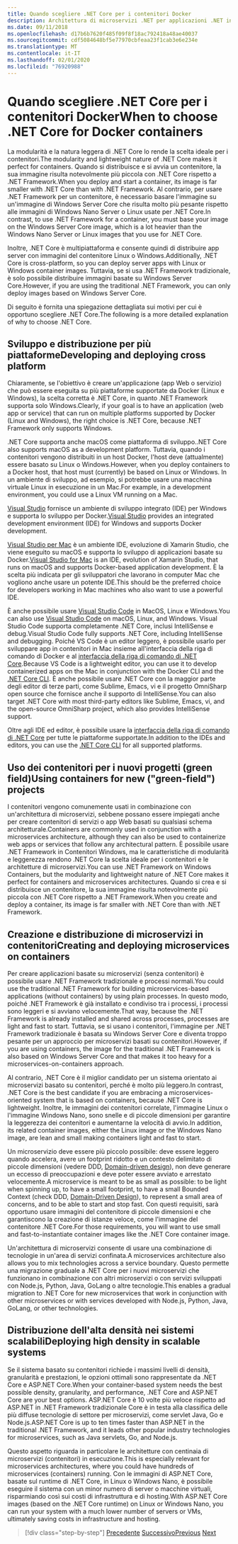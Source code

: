 ```yaml
---
title: Quando scegliere .NET Core per i contenitori Docker
description: Architettura di microservizi .NET per applicazioni .NET in contenitori | Quando scegliere .NET Core per i contenitori Docker
ms.date: 09/11/2018
ms.openlocfilehash: d17b6b7620f485f09f8f18ac792418a48ae40037
ms.sourcegitcommit: cdf5084648bf5e77970cbfeaa23f1cab3e6e234e
ms.translationtype: MT
ms.contentlocale: it-IT
ms.lasthandoff: 02/01/2020
ms.locfileid: "76920988"
---
```

# <a name="when-to-choose-net-core-for-docker-containers"></a><span data-ttu-id="1fb93-103">Quando scegliere .NET Core per i contenitori Docker</span><span class="sxs-lookup"><span data-stu-id="1fb93-103">When to choose .NET Core for Docker containers</span></span>

<span data-ttu-id="1fb93-104">La modularità e la natura leggera di .NET Core lo rende la scelta ideale per i contenitori.</span><span class="sxs-lookup"><span data-stu-id="1fb93-104">The modularity and lightweight nature of .NET Core makes it perfect for containers.</span></span> <span data-ttu-id="1fb93-105">Quando si distribuisce e si avvia un contenitore, la sua immagine risulta notevolmente più piccola con .NET Core rispetto a .NET Framework.</span><span class="sxs-lookup"><span data-stu-id="1fb93-105">When you deploy and start a container, its image is far smaller with .NET Core than with .NET Framework.</span></span> <span data-ttu-id="1fb93-106">Al contrario, per usare .NET Framework per un contenitore, è necessario basare l'immagine su un'immagine di Windows Server Core che risulta molto più pesante rispetto alle immagini di Windows Nano Server o Linux usate per .NET Core.</span><span class="sxs-lookup"><span data-stu-id="1fb93-106">In contrast, to use .NET Framework for a container, you must base your image on the Windows Server Core image, which is a lot heavier than the Windows Nano Server or Linux images that you use for .NET Core.</span></span>

<span data-ttu-id="1fb93-107">Inoltre, .NET Core è multipiattaforma e consente quindi di distribuire app server con immagini del contenitore Linux o Windows.</span><span class="sxs-lookup"><span data-stu-id="1fb93-107">Additionally, .NET Core is cross-platform, so you can deploy server apps with Linux or Windows container images.</span></span> <span data-ttu-id="1fb93-108">Tuttavia, se si usa .NET Framework tradizionale, è solo possibile distribuire immagini basate su Windows Server Core.</span><span class="sxs-lookup"><span data-stu-id="1fb93-108">However, if you are using the traditional .NET Framework, you can only deploy images based on Windows Server Core.</span></span>

<span data-ttu-id="1fb93-109">Di seguito è fornita una spiegazione dettagliata sui motivi per cui è opportuno scegliere .NET Core.</span><span class="sxs-lookup"><span data-stu-id="1fb93-109">The following is a more detailed explanation of why to choose .NET Core.</span></span>

## <a name="developing-and-deploying-cross-platform"></a><span data-ttu-id="1fb93-110">Sviluppo e distribuzione per più piattaforme</span><span class="sxs-lookup"><span data-stu-id="1fb93-110">Developing and deploying cross platform</span></span>

<span data-ttu-id="1fb93-111">Chiaramente, se l'obiettivo è creare un'applicazione (app Web o servizio) che può essere eseguita su più piattaforme supportate da Docker (Linux e Windows), la scelta corretta è .NET Core, in quanto .NET Framework supporta solo Windows.</span><span class="sxs-lookup"><span data-stu-id="1fb93-111">Clearly, if your goal is to have an application (web app or service) that can run on multiple platforms supported by Docker (Linux and Windows), the right choice is .NET Core, because .NET Framework only supports Windows.</span></span>

<span data-ttu-id="1fb93-112">.NET Core supporta anche macOS come piattaforma di sviluppo.</span><span class="sxs-lookup"><span data-stu-id="1fb93-112">.NET Core also supports macOS as a development platform.</span></span> <span data-ttu-id="1fb93-113">Tuttavia, quando i contenitori vengono distribuiti in un host Docker, l'host deve (attualmente) essere basato su Linux o Windows.</span><span class="sxs-lookup"><span data-stu-id="1fb93-113">However, when you deploy containers to a Docker host, that host must (currently) be based on Linux or Windows.</span></span> <span data-ttu-id="1fb93-114">In un ambiente di sviluppo, ad esempio, si potrebbe usare una macchina virtuale Linux in esecuzione in un Mac.</span><span class="sxs-lookup"><span data-stu-id="1fb93-114">For example, in a development environment, you could use a Linux VM running on a Mac.</span></span>

<span data-ttu-id="1fb93-115">[Visual Studio](https://www.visualstudio.com/vs/) fornisce un ambiente di sviluppo integrato (IDE) per Windows e supporta lo sviluppo per Docker.</span><span class="sxs-lookup"><span data-stu-id="1fb93-115">[Visual Studio](https://www.visualstudio.com/vs/) provides an integrated development environment (IDE) for Windows and supports Docker development.</span></span>

<span data-ttu-id="1fb93-116">[Visual Studio per Mac](https://www.visualstudio.com/vs/visual-studio-mac/) è un ambiente IDE, evoluzione di Xamarin Studio, che viene eseguito su macOS e supporta lo sviluppo di applicazioni basate su Docker.</span><span class="sxs-lookup"><span data-stu-id="1fb93-116">[Visual Studio for Mac](https://www.visualstudio.com/vs/visual-studio-mac/) is an IDE, evolution of Xamarin Studio, that runs on macOS and supports Docker-based application development.</span></span> <span data-ttu-id="1fb93-117">È la scelta più indicata per gli sviluppatori che lavorano in computer Mac che vogliono anche usare un potente IDE.</span><span class="sxs-lookup"><span data-stu-id="1fb93-117">This should be the preferred choice for developers working in Mac machines who also want to use a powerful IDE.</span></span>

<span data-ttu-id="1fb93-118">È anche possibile usare [Visual Studio Code](https://code.visualstudio.com/) in MacOS, Linux e Windows.</span><span class="sxs-lookup"><span data-stu-id="1fb93-118">You can also use [Visual Studio Code](https://code.visualstudio.com/) on macOS, Linux, and Windows.</span></span> <span data-ttu-id="1fb93-119">Visual Studio Code supporta completamente .NET Core, inclusi IntelliSense e debug.</span><span class="sxs-lookup"><span data-stu-id="1fb93-119">Visual Studio Code fully supports .NET Core, including IntelliSense and debugging.</span></span> <span data-ttu-id="1fb93-120">Poiché VS Code è un editor leggero, è possibile usarlo per sviluppare app in contenitori in Mac insieme all'interfaccia della riga di comando di Docker e al [interfaccia della riga di comando di .NET Core](../../../core/tools/index.md).</span><span class="sxs-lookup"><span data-stu-id="1fb93-120">Because VS Code is a lightweight editor, you can use it to develop containerized apps on the Mac in conjunction with the Docker CLI and the [.NET Core CLI](../../../core/tools/index.md).</span></span> <span data-ttu-id="1fb93-121">È anche possibile usare .NET Core con la maggior parte degli editor di terze parti, come Sublime, Emacs, vi e il progetto OmniSharp open source che fornisce anche il supporto di IntelliSense.</span><span class="sxs-lookup"><span data-stu-id="1fb93-121">You can also target .NET Core with most third-party editors like Sublime, Emacs, vi, and the open-source OmniSharp project, which also provides IntelliSense support.</span></span>

<span data-ttu-id="1fb93-122">Oltre agli IDE ed editor, è possibile usare la [interfaccia della riga di comando di .NET Core](../../../core/tools/index.md) per tutte le piattaforme supportate.</span><span class="sxs-lookup"><span data-stu-id="1fb93-122">In addition to the IDEs and editors, you can use the [.NET Core CLI](../../../core/tools/index.md) for all supported platforms.</span></span>

## <a name="using-containers-for-new-green-field-projects"></a><span data-ttu-id="1fb93-123">Uso dei contenitori per i nuovi progetti (green field)</span><span class="sxs-lookup"><span data-stu-id="1fb93-123">Using containers for new ("green-field") projects</span></span>

<span data-ttu-id="1fb93-124">I contenitori vengono comunemente usati in combinazione con un'architettura di microservizi, sebbene possano essere impiegati anche per creare contenitori di servizi o app Web basati su qualsiasi schema architetturale.</span><span class="sxs-lookup"><span data-stu-id="1fb93-124">Containers are commonly used in conjunction with a microservices architecture, although they can also be used to containerize web apps or services that follow any architectural pattern.</span></span> <span data-ttu-id="1fb93-125">È possibile usare .NET Framework in Contenitori Windows, ma le caratteristiche di modularità e leggerezza rendono .NET Core la scelta ideale per i contenitori e le architetture di microservizi.</span><span class="sxs-lookup"><span data-stu-id="1fb93-125">You can use .NET Framework on Windows Containers, but the modularity and lightweight nature of .NET Core makes it perfect for containers and microservices architectures.</span></span> <span data-ttu-id="1fb93-126">Quando si crea e si distribuisce un contenitore, la sua immagine risulta notevolmente più piccola con .NET Core rispetto a .NET Framework.</span><span class="sxs-lookup"><span data-stu-id="1fb93-126">When you create and deploy a container, its image is far smaller with .NET Core than with .NET Framework.</span></span>

## <a name="creating-and-deploying-microservices-on-containers"></a><span data-ttu-id="1fb93-127">Creazione e distribuzione di microservizi in contenitori</span><span class="sxs-lookup"><span data-stu-id="1fb93-127">Creating and deploying microservices on containers</span></span>

<span data-ttu-id="1fb93-128">Per creare applicazioni basate su microservizi (senza contenitori) è possibile usare .NET Framework tradizionale e processi normali.</span><span class="sxs-lookup"><span data-stu-id="1fb93-128">You could use the traditional .NET Framework for building microservices-based applications (without containers) by using plain processes.</span></span> <span data-ttu-id="1fb93-129">In questo modo, poiché .NET Framework è già installato e condiviso tra i processi, i processi sono leggeri e si avviano velocemente.</span><span class="sxs-lookup"><span data-stu-id="1fb93-129">That way, because the .NET Framework is already installed and shared across processes, processes are light and fast to start.</span></span> <span data-ttu-id="1fb93-130">Tuttavia, se si usano i contenitori, l'immagine per .NET Framework tradizionale è basata su Windows Server Core e diventa troppo pesante per un approccio per microservizi basati su contenitori.</span><span class="sxs-lookup"><span data-stu-id="1fb93-130">However, if you are using containers, the image for the traditional .NET Framework is also based on Windows Server Core and that makes it too heavy for a microservices-on-containers approach.</span></span>

<span data-ttu-id="1fb93-131">Al contrario, .NET Core è il miglior candidato per un sistema orientato ai microservizi basato su contenitori, perché è molto più leggero.</span><span class="sxs-lookup"><span data-stu-id="1fb93-131">In contrast, .NET Core is the best candidate if you are embracing a microservices-oriented system that is based on containers, because .NET Core is lightweight.</span></span> <span data-ttu-id="1fb93-132">Inoltre, le immagini dei contenitori correlate, l'immagine Linux o l'immagine Windows Nano, sono snelle e di piccole dimensioni per garantire la leggerezza dei contenitori e aumentarne la velocità di avvio.</span><span class="sxs-lookup"><span data-stu-id="1fb93-132">In addition, its related container images, either the Linux image or the Windows Nano image, are lean and small making containers light and fast to start.</span></span>

<span data-ttu-id="1fb93-133">Un microservizio deve essere più piccolo possibile: deve essere leggero quando accelera, avere un footprint ridotto e un contesto delimitato di piccole dimensioni (vedere DDD, [Domain-driven design](https://en.wikipedia.org/wiki/Domain-driven_design)), non deve generare un eccesso di preoccupazioni e deve poter essere avviato e arrestato velocemente.</span><span class="sxs-lookup"><span data-stu-id="1fb93-133">A microservice is meant to be as small as possible: to be light when spinning up, to have a small footprint, to have a small Bounded Context (check DDD, [Domain-Driven Design](https://en.wikipedia.org/wiki/Domain-driven_design)), to represent a small area of concerns, and to be able to start and stop fast.</span></span> <span data-ttu-id="1fb93-134">Con questi requisiti, sarà opportuno usare immagini del contenitore di piccole dimensioni e che garantiscono la creazione di istanze veloce, come l'immagine del contenitore .NET Core.</span><span class="sxs-lookup"><span data-stu-id="1fb93-134">For those requirements, you will want to use small and fast-to-instantiate container images like the .NET Core container image.</span></span>

<span data-ttu-id="1fb93-135">Un'architettura di microservizi consente di usare una combinazione di tecnologie in un'area di servizi confinata.</span><span class="sxs-lookup"><span data-stu-id="1fb93-135">A microservices architecture also allows you to mix technologies across a service boundary.</span></span> <span data-ttu-id="1fb93-136">Questo permette una migrazione graduale a .NET Core per i nuovi microservizi che funzionano in combinazione con altri microservizi o con servizi sviluppati con Node.js, Python, Java, GoLang o altre tecnologie.</span><span class="sxs-lookup"><span data-stu-id="1fb93-136">This enables a gradual migration to .NET Core for new microservices that work in conjunction with other microservices or with services developed with Node.js, Python, Java, GoLang, or other technologies.</span></span>

## <a name="deploying-high-density-in-scalable-systems"></a><span data-ttu-id="1fb93-137">Distribuzione dell'alta densità nei sistemi scalabili</span><span class="sxs-lookup"><span data-stu-id="1fb93-137">Deploying high density in scalable systems</span></span>

<span data-ttu-id="1fb93-138">Se il sistema basato su contenitori richiede i massimi livelli di densità, granularità e prestazioni, le opzioni ottimali sono rappresentate da .NET Core e ASP.NET Core.</span><span class="sxs-lookup"><span data-stu-id="1fb93-138">When your container-based system needs the best possible density, granularity, and performance, .NET Core and ASP.NET Core are your best options.</span></span> <span data-ttu-id="1fb93-139">ASP.NET Core è 10 volte più veloce rispetto ad ASP.NET in .NET Framework tradizionale Core è in testa alla classifica delle più diffuse tecnologie di settore per microservizi, come servlet Java, Go e Node.js.</span><span class="sxs-lookup"><span data-stu-id="1fb93-139">ASP.NET Core is up to ten times faster than ASP.NET in the traditional .NET Framework, and it leads other popular industry technologies for microservices, such as Java servlets, Go, and Node.js.</span></span>

<span data-ttu-id="1fb93-140">Questo aspetto riguarda in particolare le architetture con centinaia di microservizi (contenitori) in esecuzione.</span><span class="sxs-lookup"><span data-stu-id="1fb93-140">This is especially relevant for microservices architectures, where you could have hundreds of microservices (containers) running.</span></span> <span data-ttu-id="1fb93-141">Con le immagini di ASP.NET Core, basate sul runtime di .NET Core, in Linux o Windows Nano, è possibile eseguire il sistema con un minor numero di server o macchine virtuali, risparmiando così sui costi di infrastruttura e di hosting.</span><span class="sxs-lookup"><span data-stu-id="1fb93-141">With ASP.NET Core images (based on the .NET Core runtime) on Linux or Windows Nano, you can run your system with a much lower number of servers or VMs, ultimately saving costs in infrastructure and hosting.</span></span>

>[!div class="step-by-step"]
><span data-ttu-id="1fb93-142">[Precedente](general-guidance.md)
>[Successivo](net-framework-container-scenarios.md)</span><span class="sxs-lookup"><span data-stu-id="1fb93-142">[Previous](general-guidance.md)
[Next](net-framework-container-scenarios.md)</span></span>
